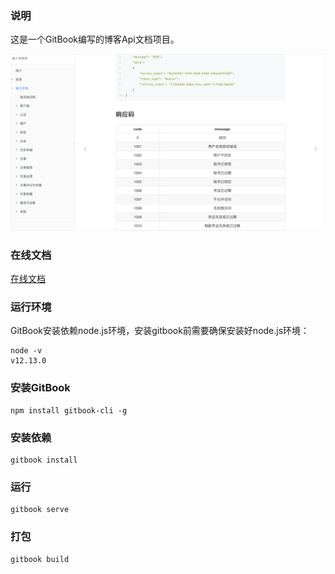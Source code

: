 ### 说明

这是一个GitBook编写的博客Api文档项目。

![image](./image/api-doc.png)

### 在线文档

[在线文档](http://copoile.gitee.io/blog-doc)

### 运行环境

GitBook安装依赖node.js环境，安装gitbook前需要确保安装好node.js环境：

```shell
node -v
v12.13.0
```

### 安装GitBook

```shell
npm install gitbook-cli -g
```

### 安装依赖

```shell
gitbook install
```

### 运行

```shell
gitbook serve
```

### 打包

```shell
gitbook build
```